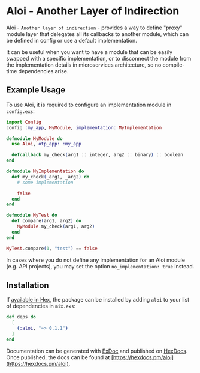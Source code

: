 # Aloi - Another Layer of Indirection

Aloi - `Another layer of indirection` - provides a way to define "proxy" module layer that delegates all its callbacks to another module, which can be defined in config or use a default implementation.

It can be useful when you want to have a module that can be easily swapped with a specific implementation, or to disconnect the module from the implementation details in microservices architecture, so no compile-time dependencies arise.

## Example Usage
To use Aloi, it is required to configure an implementation module in `config.exs`:

```elixir
import Config
config :my_app, MyModule, implementation: MyImplementation
```


```elixir
defmodule MyModule do
  use Aloi, otp_app: :my_app

  defcallback my_check(arg1 :: integer, arg2 :: binary) :: boolean
end

defmodule MyImplementation do
  def my_check(_arg1, _arg2) do
    # some implementation

    false
  end
end

defmodule MyTest do
  def compare(arg1, arg2) do
    MyModule.my_check(arg1, arg2)
  end
end

MyTest.compare(1, "test") == false
```

In cases where you do not define any implementation for an Aloi module (e.g. API projects), you may set the option `no_implementation: true` instead.

## Installation

If [available in Hex](https://hex.pm/docs/publish), the package can be installed
by adding `aloi` to your list of dependencies in `mix.exs`:

```elixir
def deps do
  [
    {:aloi, "~> 0.1.1"}
  ]
end
```

Documentation can be generated with [ExDoc](https://github.com/elixir-lang/ex_doc)
and published on [HexDocs](https://hexdocs.pm). Once published, the docs can
be found at [https://hexdocs.pm/aloi](https://hexdocs.pm/aloi).

